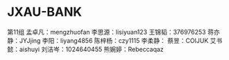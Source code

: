 # JXAU-BANK

第11组
孟卓凡：mengzhuofan
李思源：lisiyuan123
王锦韬：376976253
蒋亦静：JYJjing
李阳：liyang4856
陈梓杨：czy1115
李柔静：
蔡昱：COIJUK
艾书懿：aishuyi
刘洁岑：1024640455
熊婉婷：Rebeccaqaz
